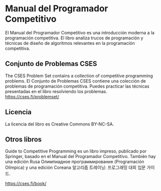 # Manual del Programador Competitivo

El Manual del Programador Competitivo es una introducción moderna a la programación competitiva.
El libro analiza trucos de programación y técnicas de diseño de algoritmos relevantes en la programación competitiva.

## Conjunto de Problemas CSES

The CSES Problem Set contains a collection of competitive programming problems.
El Conjunto de Problemas CSES contiene una colección de problemas de programación competitiva.
Puedes practicar las técnicas presentadas en el libro resolviendo los problemas.
https://cses.fi/problemset/

## Licencia

La licencia del libro es Creative Commons BY-NC-SA.

## Otros libros

Guide to Competitive Programming es un libro impreso, publicado por Springer, basado en el Manual del Programador Competitivo.
También hay una edición Rusa Олимпиадное программирование (Programación Olímpica) y una edición Coreana 알고리즘 트레이닝: 프로그래밍 대회 입문 가이드.

https://cses.fi/book/
